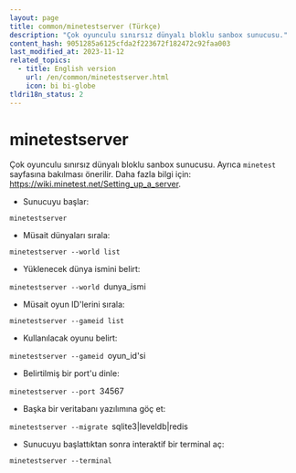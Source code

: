 ```yaml
---
layout: page
title: common/minetestserver (Türkçe)
description: "Çok oyunculu sınırsız dünyalı bloklu sanbox sunucusu."
content_hash: 9051285a6125cfda2f223672f182472c92faa003
last_modified_at: 2023-11-12
related_topics:
  - title: English version
    url: /en/common/minetestserver.html
    icon: bi bi-globe
tldri18n_status: 2
---
```

# minetestserver

Çok oyunculu sınırsız dünyalı bloklu sanbox sunucusu.
Ayrıca `minetest` sayfasına bakılması önerilir.
Daha fazla bilgi için: <https://wiki.minetest.net/Setting_up_a_server>.

- Sunucuyu başlar:

`minetestserver`

- Müsait dünyaları sırala:

`minetestserver --world list`

- Yüklenecek dünya ismini belirt:

`minetestserver --world `<span class="tldr-var badge badge-pill bg-dark-lm bg-white-dm text-white-lm text-dark-dm font-weight-bold">dunya_ismi</span>

- Müsait oyun ID'lerini sırala:

`minetestserver --gameid list`

- Kullanılacak oyunu belirt:

`minetestserver --gameid `<span class="tldr-var badge badge-pill bg-dark-lm bg-white-dm text-white-lm text-dark-dm font-weight-bold">oyun_id'si</span>

- Belirtilmiş bir port'u dinle:

`minetestserver --port `<span class="tldr-var badge badge-pill bg-dark-lm bg-white-dm text-white-lm text-dark-dm font-weight-bold">34567</span>

- Başka bir veritabanı yazılımına göç et:

`minetestserver --migrate `<span class="tldr-var badge badge-pill bg-dark-lm bg-white-dm text-white-lm text-dark-dm font-weight-bold">sqlite3|leveldb|redis</span>

- Sunucuyu başlattıktan sonra interaktif bir terminal aç:

`minetestserver --terminal`

